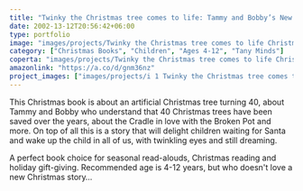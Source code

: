 ```yaml
---
title: "Twinky the Christmas tree comes to life: Tammy and Bobby’s New Adventure"
date: 2002-13-12T20:56:42+06:00
type: portfolio
image: "images/projects/Twinky the Christmas tree comes to life Christmas books kids.jpg"
category: ["Christmas Books", "Children", "Ages 4-12", "Tany Minds"]
coperta: "images/projects/Twinky the Christmas tree comes to life Christmas books kids.jpg"
amazonlink: "https://a.co/d/gnm36nz"
project_images: ["images/projects/i 1 Twinky the Christmas tree comes to life Christmas books kids.jpg", "images/projects/i 2 Twinky the Christmas tree comes to life Christmas books kids.jpg"]
---
```



This Christmas book is about an artificial Christmas tree turning 40, about Tammy and Bobby who understand that 40 Christmas trees have been saved over the years, about the Cradle in love with the Broken Pot and more. On top of all this is a story that will delight children waiting for Santa and wake up the child in all of us, with twinkling eyes and still dreaming.

A perfect book choice for seasonal read-alouds, Christmas reading and holiday gift-giving. Recommended age is 4-12 years, but who doesn't love a new Christmas story…

